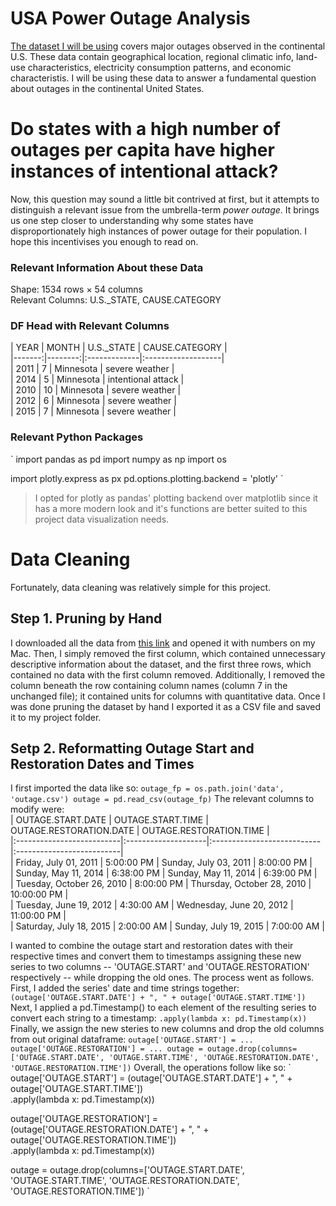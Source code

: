 # USA Power Outage Analysis
[The dataset I will be using](https://engineering.purdue.edu/LASCI/research-data/outages/outagerisks) covers major outages observed in the continental U.S. These data contain geographical location, regional climatic info, land-use characteristics, electricity consumption patterns, and economic characteristis. I will be using these data to answer a fundamental question about outages in the continental United States. 
# Do states with a high number of outages per capita have higher instances of intentional attack?
Now, this question may sound a little bit contrived at first, but it attempts to distinguish a relevant issue from the umbrella-term *power outage*. It brings us one step closer to understanding why some states have disproportionately high instances of power outage for their population. I hope this incentivises you enough to read on.
### Relevant Information About these Data
Shape: 1534 rows × 54 columns <br>
Relevant Columns: U.S._STATE, CAUSE.CATEGORY <br>
### DF Head with Relevant Columns
|   YEAR |   MONTH | U.S._STATE   | CAUSE.CATEGORY     |<br>
|-------:|--------:|:-------------|:-------------------|<br>
|   2011 |       7 | Minnesota    | severe weather     |<br>
|   2014 |       5 | Minnesota    | intentional attack |<br>
|   2010 |      10 | Minnesota    | severe weather     |<br>
|   2012 |       6 | Minnesota    | severe weather     |<br>
|   2015 |       7 | Minnesota    | severe weather     |<br>
### Relevant Python Packages 
`
import pandas as pd
import numpy as np
import os

import plotly.express as px
pd.options.plotting.backend = 'plotly'
`
>
> I opted for plotly as pandas' plotting backend over matplotlib since it has a more modern look and it's functions are better suited to this project data visualization needs.
>  

# Data Cleaning
Fortunately, data cleaning was relatively simple for this project. 
## Step 1. Pruning by Hand 
I downloaded all the data from [this link](https://engineering.purdue.edu/LASCI/research-data/outages/outagerisks) and opened it with numbers on my Mac. Then, I simply removed the first column, which contained unnecessary descriptive information about the dataset, and the first three rows, which contained no data with the first column removed. Additionally, I removed the column beneath the row containing column names (column 7 in the unchanged file); it contained units for columns with quantitative data. Once I was done pruning the dataset by hand I exported it as a CSV file and saved it to my project folder. 
## Setp 2. Reformatting Outage Start and Restoration Dates and Times
I first imported the data like so:
`
outage_fp = os.path.join('data', 'outage.csv')
outage = pd.read_csv(outage_fp)
`
The relevant columns to modify were: <br>
| OUTAGE.START.DATE         | OUTAGE.START.TIME   | OUTAGE.RESTORATION.DATE    | OUTAGE.RESTORATION.TIME   |<br>
|:--------------------------|:--------------------|:---------------------------|:--------------------------|<br>
| Friday, July 01, 2011     | 5:00:00 PM          | Sunday, July 03, 2011      | 8:00:00 PM                |<br>
| Sunday, May 11, 2014      | 6:38:00 PM          | Sunday, May 11, 2014       | 6:39:00 PM                |<br>
| Tuesday, October 26, 2010 | 8:00:00 PM          | Thursday, October 28, 2010 | 10:00:00 PM               |<br>
| Tuesday, June 19, 2012    | 4:30:00 AM          | Wednesday, June 20, 2012   | 11:00:00 PM               |<br>
| Saturday, July 18, 2015   | 2:00:00 AM          | Sunday, July 19, 2015      | 7:00:00 AM                |<br>

I wanted to combine the outage start and restoration dates with their respective times and convert them to timestamps assigning these new series to two columns -- 'OUTAGE.START' and 'OUTAGE.RESTORATION' respectively -- while dropping the old ones. The process went as follows.
First, I added the series' date and time strings together:
`
(outage['OUTAGE.START.DATE'] + ", " + outage['OUTAGE.START.TIME'])
`
Next, I applied a pd.Timestamp() to each element of the resulting series to convert each string to a timestamp:
`
.apply(lambda x: pd.Timestamp(x))
`
Finally, we assign the new steries to new columns and drop the old columns from out original dataframe:
`
outage['OUTAGE.START'] = ...
outage['OUTAGE.RESTORATION'] = ...
outage = outage.drop(columns=['OUTAGE.START.DATE', 'OUTAGE.START.TIME', 'OUTAGE.RESTORATION.DATE', 'OUTAGE.RESTORATION.TIME'])
`
Overall, the operations follow like so:
`
outage['OUTAGE.START'] = (outage['OUTAGE.START.DATE'] + ", " + outage['OUTAGE.START.TIME']) \
    .apply(lambda x: pd.Timestamp(x))

outage['OUTAGE.RESTORATION'] = (outage['OUTAGE.RESTORATION.DATE'] + ", " + outage['OUTAGE.RESTORATION.TIME']) \
    .apply(lambda x: pd.Timestamp(x))

outage = outage.drop(columns=['OUTAGE.START.DATE', 'OUTAGE.START.TIME', 'OUTAGE.RESTORATION.DATE', 'OUTAGE.RESTORATION.TIME'])
`
